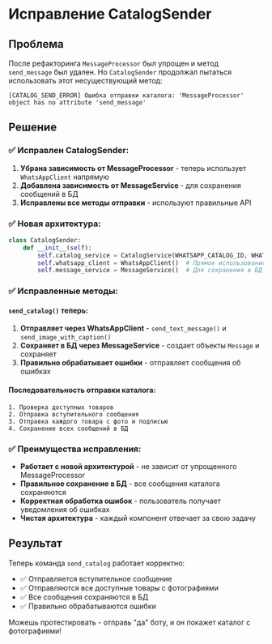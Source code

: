 # Исправление CatalogSender

## Проблема

После рефакторинга `MessageProcessor` был упрощен и метод `send_message` был удален. Но `CatalogSender` продолжал пытаться использовать этот несуществующий метод:

```
[CATALOG_SEND_ERROR] Ошибка отправки каталога: 'MessageProcessor' object has no attribute 'send_message'
```

## Решение

### ✅ **Исправлен CatalogSender:**

1. **Убрана зависимость от MessageProcessor** - теперь использует `WhatsAppClient` напрямую
2. **Добавлена зависимость от MessageService** - для сохранения сообщений в БД
3. **Исправлены все методы отправки** - используют правильные API

### ✅ **Новая архитектура:**

```python
class CatalogSender:
    def __init__(self):
        self.catalog_service = CatalogService(WHATSAPP_CATALOG_ID, WHATSAPP_TOKEN)
        self.whatsapp_client = WhatsAppClient()  # Прямое использование
        self.message_service = MessageService()  # Для сохранения в БД
```

### ✅ **Исправленные методы:**

#### `send_catalog()` теперь:
1. **Отправляет через WhatsAppClient** - `send_text_message()` и `send_image_with_caption()`
2. **Сохраняет в БД через MessageService** - создает объекты `Message` и сохраняет
3. **Правильно обрабатывает ошибки** - отправляет сообщения об ошибках

#### Последовательность отправки каталога:
```
1. Проверка доступных товаров
2. Отправка вступительного сообщения
3. Отправка каждого товара с фото и подписью
4. Сохранение всех сообщений в БД
```

### ✅ **Преимущества исправления:**

- **Работает с новой архитектурой** - не зависит от упрощенного MessageProcessor
- **Правильное сохранение в БД** - все сообщения каталога сохраняются
- **Корректная обработка ошибок** - пользователь получает уведомления об ошибках
- **Чистая архитектура** - каждый компонент отвечает за свою задачу

## Результат

Теперь команда `send_catalog` работает корректно:
- ✅ Отправляется вступительное сообщение
- ✅ Отправляются все доступные товары с фотографиями
- ✅ Все сообщения сохраняются в БД
- ✅ Правильно обрабатываются ошибки

Можешь протестировать - отправь "да" боту, и он покажет каталог с фотографиями! 